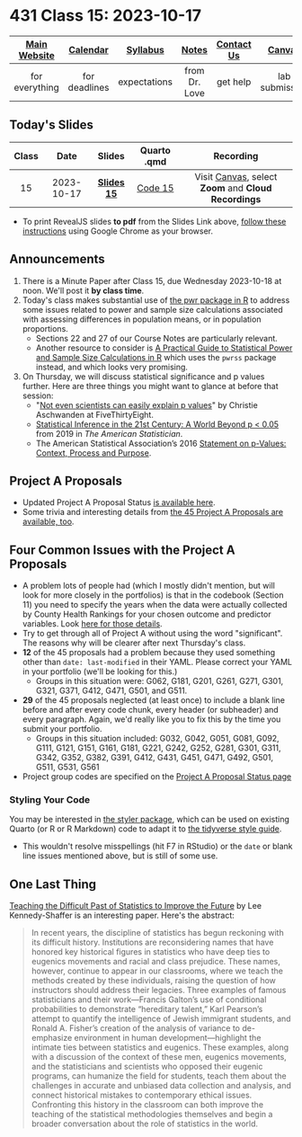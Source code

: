# 431 Class 15: 2023-10-17

[Main Website](https://thomaselove.github.io/431-2023/) | [Calendar](https://thomaselove.github.io/431-2023/calendar.html) | [Syllabus](https://thomaselove.github.io/431-syllabus-2023/) | [Notes](https://thomaselove.github.io/431-notes/) | [Contact Us](https://thomaselove.github.io/431-2023/contact.html) | [Canvas](https://canvas.case.edu) | [Data and Code](https://github.com/THOMASELOVE/431-data)
:-----------: | :--------------: | :----------: | :---------: | :-------------: | :-----------: | :------------:
for everything | for deadlines | expectations | from Dr. Love | get help | lab submission | for downloads

## Today's Slides

Class | Date | Slides | Quarto .qmd | Recording
:---: | :--------: | :------: | :------: | :-------------:
15 | 2023-10-17 | **[Slides 15](https://thomaselove.github.io/431-slides-2023/class15.html)** | [Code 15](https://thomaselove.github.io/431-slides-2023/class15.qmd) | Visit [Canvas](https://canvas.case.edu/), select **Zoom** and **Cloud Recordings**

- To print RevealJS slides **to pdf** from the Slides Link above, [follow these instructions](https://quarto.org/docs/presentations/revealjs/presenting.html#print-to-pdf) using Google Chrome as your browser.

## Announcements

1. There is a Minute Paper after Class 15, due Wednesday 2023-10-18 at noon. We'll post it **by class time**.
2. Today's class makes substantial use of [the pwr package in R](https://github.com/heliosdrm/pwr) to address some issues related to power and sample size calculations associated with assessing differences in population means, or in population proportions.
    - Sections 22 and 27 of our Course Notes are particularly relevant.
    - Another resource to consider is [A Practical Guide to Statistical Power and Sample Size Calculations in R](https://cran.r-project.org/web/packages/pwrss/vignettes/examples.html) which uses the `pwrss` package instead, and which looks very promising.
3. On Thursday, we will discuss statistical significance and p values further. Here are three things you might want to glance at before that session:
    - "[Not even scientists can easily explain p values](https://fivethirtyeight.com/features/not-even-scientists-can-easily-explain-p-values/)" by Christie Aschwanden at FiveThirtyEight.
    - [Statistical Inference in the 21st Century: A World Beyond p < 0.05](https://amstat.tandfonline.com/toc/utas20/73/sup1) from 2019 in *The American Statistician*.
    - The American Statistical Association’s 2016 [Statement on p-Values: Context, Process and Purpose](http://amstat.tandfonline.com/doi/full/10.1080/00031305.2016.1154108).

## Project A Proposals

- Updated Project A Proposal Status [is available here](https://github.com/THOMASELOVE/431-classes-2023/blob/main/projA/projectA_proposal.md).
- Some trivia and interesting details from [the 45 Project A Proposals are available, too](https://github.com/THOMASELOVE/431-classes-2023/blob/main/projA/projectA_plans.md).

## Four Common Issues with the Project A Proposals

- A problem lots of people had (which I mostly didn't mention, but will look for more closely in the portfolios) is that in the codebook (Section 11) you need to specify the years when the data were actually collected by County Health Rankings for your chosen outcome and predictor variables. Look [here for those details](https://www.countyhealthrankings.org/explore-health-rankings/county-health-rankings-measures).
- Try to get through all of Project A without using the word "significant". The reasons why will be clearer after next Thursday's class.
- **12** of the 45 proposals had a problem because they used something other than `date: last-modified` in their YAML. Please correct your YAML in your portfolio (we'll be looking for this.)
    - Groups in this situation were: G062, G181, G201, G261, G271, G301, G321, G371, G412, G471, G501, and G511.
- **29** of the 45 proposals neglected (at least once) to include a blank line before and after every code chunk, every header (or subheader) and every paragraph. Again, we'd really like you to fix this by the time you submit your portfolio.
    - Groups in this situation included: G032, G042, G051, G081, G092, G111, G121, G151, G161, G181, G221, G242, G252, G281, G301, G311, G342, G352, G382, G391, G412, G431, G451, G471, G492, G501, G511, G531, G561
- Project group codes are specified on the [Project A Proposal Status page](projectAproposal.md)

### Styling Your Code

You may be interested in [the styler package](https://github.com/r-lib/styler), which can be used on existing Quarto (or R or R Markdown) code to adapt it to [the tidyverse style guide](https://style.tidyverse.org/).

- This wouldn't resolve misspellings (hit F7 in RStudio) or the `date` or blank line issues mentioned above, but is still of some use.

## One Last Thing

[Teaching the Difficult Past of Statistics to Improve the Future](https://www.tandfonline.com/doi/full/10.1080/26939169.2023.2224407) by Lee Kennedy-Shaffer is an interesting paper. Here's the abstract:

> In recent years, the discipline of statistics has begun reckoning with its difficult history. Institutions are reconsidering names that have honored key historical figures in statistics who have deep ties to eugenics movements and racial and class prejudice. These names, however, continue to appear in our classrooms, where we teach the methods created by these individuals, raising the question of how instructors should address their legacies. Three examples of famous statisticians and their work—Francis Galton’s use of conditional probabilities to demonstrate “hereditary talent,” Karl Pearson’s attempt to quantify the intelligence of Jewish immigrant students, and Ronald A. Fisher’s creation of the analysis of variance to de-emphasize environment in human development—highlight the intimate ties between statistics and eugenics. These examples, along with a discussion of the context of these men, eugenics movements, and the statisticians and scientists who opposed their eugenic programs, can humanize the field for students, teach them about the challenges in accurate and unbiased data collection and analysis, and connect historical mistakes to contemporary ethical issues. Confronting this history in the classroom can both improve the teaching of the statistical methodologies themselves and begin a broader conversation about the role of statistics in the world.
